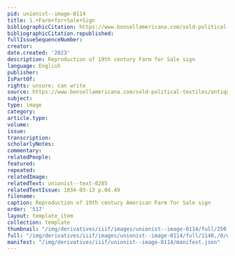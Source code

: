 ```yaml
---
pid: unionist--image-0114
title: 1.+Farm+for+Sale+Sign
bibliographicCitation: https://www.bonsellamericana.com/sold-political-textiles/antique-this-farm-for-sale-sign-original-paint-on-wood-circa-19th-century
bibliographicCitation.republished: 
fullIssueSequenceNumber: 
creator: 
date.created: '2023'
description: Reproduction of 19th century Farm for Sale sign
language: English
publisher: 
IsPartOf: 
rights: unsure; can write
source: https://www.bonsellamericana.com/sold-political-textiles/antique-this-farm-for-sale-sign-original-paint-on-wood-circa-19th-century
subject: 
type: image
category: 
article.type: 
volume: 
issue: 
transcription: 
scholarlyNotes: 
commentary: 
relatedPeople: 
featured: 
repeated: 
relatedImage: 
relatedText: unionist--text-0285
relatedTextIssue: 1834-03-13 p.04.49
filename: 
caption: Reproduction of 19th century American Farm for Sale sign
order: '517'
layout: template_item
collection: template
thumbnail: "/img/derivatives/iiif/images/unionist--image-0114/full/250,/0/default.jpg"
full: "/img/derivatives/iiif/images/unionist--image-0114/full/1140,/0/default.jpg"
manifest: "/img/derivatives/iiif/unionist--image-0114/manifest.json"
---
```

